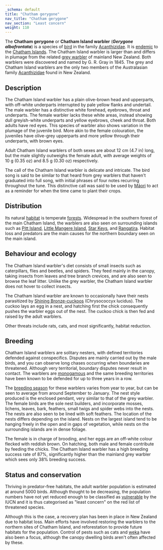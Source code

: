 ```yaml
---
_schema: default
title: "Chatham gerygone"
nav_title: "Chatham gerygone"
nav_section: "Least concern"
weight: 110
---
```

                                   



 

The **Chatham gerygone** or **Chatham Island warbler** (_**Gerygone albofrontata**_) is a species of [bird](https://en.wikipedia.org/wiki/Bird) in the family [Acanthizidae](https://en.wikipedia.org/wiki/Acanthizidae). It is [endemic](https://en.wikipedia.org/wiki/Endemic) to the [Chatham Islands](https://en.wikipedia.org/wiki/Chatham_Islands). The Chatham Island warbler is larger than and differs in plumage from the related [grey warbler](https://en.wikipedia.org/wiki/Grey_warbler) of mainland New Zealand. Both warblers were discovered and named by G. R. Gray in 1845. The grey and Chatham Island warblers are the only two members of the Australasian family [Acanthizidae](https://en.wikipedia.org/wiki/Acanthizidae) found in New Zealand.

Description
---------------

The Chatham Island warbler has a plain olive-brown head and upperparts, with off-white underparts interrupted by pale yellow flanks and undertail. The male warbler has a distinctive white forehead, eyebrows, throat and underparts. The female warbler lacks these white areas, instead showing dull greyish-white underparts and yellow eyebrows, cheek and throat. Both adults have red eyes. This species of warbler also shows variation in the plumage of the juvenile bird. More akin to the female colouration, the juveniles have olive-grey upperparts and more yellow through their underparts, with brown eyes.

Adult Chatham Island warblers of both sexes are about 12 cm (4.7 in) long, but the male slightly outweighs the female adult, with average weights of 10 g (0.35 oz) and 8.5 g (0.30 oz) respectively.

The call of the Chatham Island warbler is delicate and intricate. The bird song is said to be similar to that heard from grey warblers that haven't graduated into full song, with initial phrases of four notes recurring throughout the tune. This distinctive call was said to be used by [Māori](https://en.wikipedia.org/wiki/M%C4%81ori_people) to act as a reminder for when the time came to plant their crops.

Distribution
----------------

Its natural [habitat](https://en.wikipedia.org/wiki/Habitat) is temperate [forests](https://en.wikipedia.org/wiki/Forest). Widespread in the southern forest of the main Chatham Island, the warblers are also seen on surrounding islands such as [Pitt Island](https://en.wikipedia.org/wiki/Pitt_Island), [Little Mangere Island](https://en.wikipedia.org/wiki/Little_Mangere_Island), [Star Keys](https://en.wikipedia.org/wiki/Star_Keys), and [Rangatira](https://en.wikipedia.org/wiki/Rangatira). Habitat loss and predators are the main causes for the northern boundary seen on the main island.

Behaviour and ecology
-------------------------

The Chatham Island warbler's diet consists of small insects such as caterpillars, flies and beetles, and spiders. They feed mainly in the canopy, taking insects from leaves and tree branch crevices, and are also seen to browse the leaf litter. Unlike the grey warbler, the Chatham Island warbler does not hover to collect insects.

The Chatham Island warbler are known to occasionally have their nests parasitized by [Shining Bronze-cuckoos](https://en.wikipedia.org/wiki/Shining_Bronze-cuckoo) (Chrysococcyx lucidus). The cuckoo lays an egg in a nest, and hatching first the chick consequently pushes the warbler eggs out of the nest. The cuckoo chick is then fed and raised by the adult warblers.

Other threats include rats, cats, and most significantly, habitat reduction.

Breeding
------------

Chatham Island warblers are solitary nesters, with defined territories defended against conspecifics. Disputes are mainly carried out by the male birds, and you can observe long chases occurring when boundaries are threatened. Although very territorial, boundary disputes never result in contact. The warblers are [monogamous](https://en.wikipedia.org/wiki/Monogamous) and the same breeding territories have been known to be defended for up to three years in a row.

The [breeding season](https://en.wikipedia.org/wiki/Breeding_season) for these warblers varies from year to year, but can be seen to average from around September to January. The nest style produced is the enclosed pendant, very similar to that of the grey warbler. The female birds are the sole nest builders, and incorporate mosses, lichens, leaves, bark, feathers, small twigs and spider webs into the nests. The nests are also seen to be lined with soft feathers. The location of the nests differs depending on the island. Nests on the largest island tend to be hanging freely in the open and in gaps of vegetation, while nests on the surrounding islands are in dense foliage.

The female is in charge of brooding, and her eggs are an off-white colour flecked with reddish brown. On hatching, both male and female contribute by feeding the chicks. The Chatham Island warbler has a high breeding success rate of 87%, significantly higher than the mainland grey warbler which sees only 38% breeding success.

Status and conservation
---------------------------

Thriving in predator-free habitats, the adult warbler population is estimated at around 5000 birds. Although thought to be decreasing, the population numbers have not yet reduced enough to be classified as [vulnerable](https://en.wikipedia.org/wiki/Vulnerable_species) by the IUCN and it is thus categorised as "least concern" on the red list of threatened species.

Although this is the case, a recovery plan has been in place in New Zealand due to habitat loss. Main efforts have involved restoring the warblers to the northern sites of Chatham Island, and reforestation to provide future habitats for the population. Control of pests such as cats and [weka](https://en.wikipedia.org/wiki/Weka) have also been a focus, although the canopy dwelling birds aren't often affected by these.

